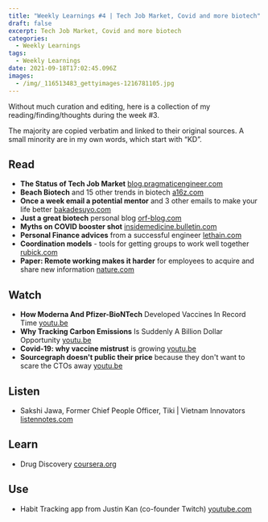 ```yaml
---
title: "Weekly Learnings #4 | Tech Job Market, Covid and more biotech"
draft: false
excerpt: Tech Job Market, Covid and more biotech
categories:
  - Weekly Learnings
tags:
  - Weekly Learnings
date: 2021-09-18T17:02:45.096Z
images:
  - /img/_116513483_gettyimages-1216781105.jpg
---
```

Without much curation and editing, here is a collection of my reading/finding/thoughts during the week #3.

The majority are copied verbatim and linked to their original sources. A small minority are in my own words, which start with “KD”.

## Read

* **The Status of Tech Job Market** [blog.pragmaticengineer.com](https://blog.pragmaticengineer.com/advice-for-tech-workers-to-navigate-a-heated-job-market/)
* **Beach Biotech** and 15 other trends in biotech [a16z.com](https://a16z.com/2021/01/08/time-to-heal-16-trends-driving-future-bio-healthcare/)
* **Once a week email a potential mentor** and 3 other emails to make your life better [bakadesuyo.com](https://www.bakadesuyo.com/2013/07/make-your-life-better/)
* **Just a great biotech** personal blog [orf-blog.com](https://orf-blog.com/)
* **Myths on COVID booster shot** [insidemedicine.bulletin.com](https://insidemedicine.bulletin.com/927824401137508)
* **Personal Finance advices** from a successful engineer [lethain.com](https://lethain.com/personal-finances/)
* **Coordination models** - tools for getting groups to work well together [rubick.com](https://www.rubick.com/coordination-models/)
* **Paper: Remote working makes it harder** for employees to acquire and share new information [nature.com](https://www.nature.com/articles/s41562-021-01196-4)

## Watch

* **How Moderna And Pfizer-BioNTech** Developed Vaccines In Record Time [youtu.be](https://youtu.be/K7SXqkCb1k4)
* **Why Tracking Carbon Emissions** Is Suddenly A Billion Dollar Opportunity [youtu.be](https://youtu.be/X11xoGeX0s8)
* **Covid-19: why vaccine mistrust** is growing [youtu.be](https://youtu.be/3EK4VRmG3yM)
* **Sourcegraph doesn't public their price** because they don't want to scare the CTOs away [youtu.be](https://youtu.be/9oDCjsobDVc?t=1825)

## Listen

* Sakshi Jawa, Former Chief People Officer, Tiki | Vietnam Innovators [listennotes.com](https://www.listennotes.com/podcasts/vietnam-innovators/4-sakshi-jawa-former-chief-oJ7GRWiwdCU/)

## Learn

* Drug Discovery [coursera.org](https://www.coursera.org/learn/drug-discovery/lecture/A3leH/drug-discovery-proteomics-genomics-i)

## Use

* Habit Tracking app from Justin Kan (co-founder Twitch) [youtube.com](https://www.youtube.com/watch?v=AFB_eP54ATI&t=337s)
